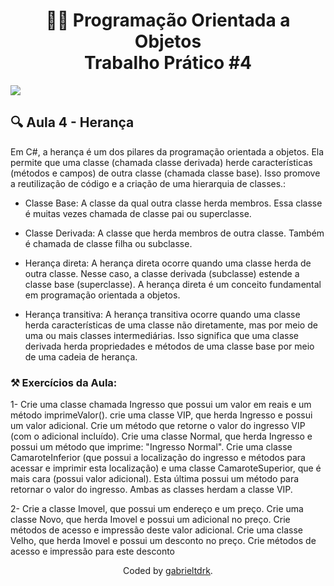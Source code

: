 <h1 align="center"> 🧑‍💻 Programação Orientada a Objetos <br> Trabalho Prático #4</h1>

<img align="center" src="https://fenestra.com.br/wp-content/uploads/2021/03/POO.jpg">

## 🔍 Aula 4 - Herança

Em C#, a herança é um dos pilares da programação orientada a objetos. Ela permite que uma classe (chamada classe derivada) herde características (métodos e campos) de outra classe (chamada classe base). Isso promove a reutilização de código e a criação de uma hierarquia de classes.:

- Classe Base: A classe da qual outra classe herda membros. Essa classe é muitas vezes chamada de classe pai ou superclasse.

- Classe Derivada: A classe que herda membros de outra classe. Também é chamada de classe filha ou subclasse.

- Herança direta: A herança direta ocorre quando uma classe herda de outra classe. Nesse caso, a classe derivada (subclasse) estende a classe base (superclasse). A herança direta é um conceito fundamental em programação orientada a objetos.

- Herança transitiva: A herança transitiva ocorre quando uma classe herda características de uma classe não diretamente, mas por meio de uma ou mais classes intermediárias. Isso significa que uma classe derivada herda propriedades e métodos de uma classe base por meio de uma cadeia de herança.


### ⚒️ Exercícios da Aula:

1- Crie uma classe chamada Ingresso que possui um
valor em reais e um método imprimeValor(). crie
uma classe VIP, que herda Ingresso e possui um
valor adicional. Crie um método que retorne o valor
do ingresso VIP (com o adicional incluído). Crie uma
classe Normal, que herda Ingresso e possui um
método que imprime: "Ingresso Normal". Crie uma
classe CamaroteInferior (que possui a localização
do ingresso e métodos para acessar e imprimir esta
localização) e uma classe CamaroteSuperior, que é
mais cara (possui valor adicional). Esta última possui
um método para retornar o valor do ingresso.
Ambas as classes herdam a classe VIP.


2- Crie a classe Imovel, que possui um endereço e um
preço. Crie uma classe Novo, que herda Imovel e
possui um adicional no preço. Crie métodos de
acesso e impressão deste valor adicional. Crie uma
classe Velho, que herda Imovel e possui um
desconto no preço. Crie métodos de acesso e
impressão para este desconto

<div align="center">Coded by <a href="https://github.com/gabrieltdrk">gabrieltdrk</a>.</div>